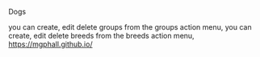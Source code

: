 Dogs

you can create, edit  delete groups from the groups action menu,
you can create, edit  delete breeds from the breeds action menu,
https://mgphall.github.io/

